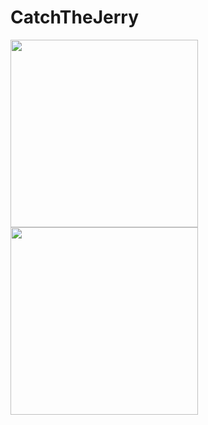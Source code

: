 # CatchTheJerry
 
 <div>
  <img src="https://user-images.githubusercontent.com/109426253/236182446-52628267-18fd-4260-947d-f7d44c2ddd1d.png" width="300">
  <img src="https://user-images.githubusercontent.com/109426253/236182482-94fec7cb-ac37-43cd-9f78-03f08310974e.png" width="300">
 <div>

